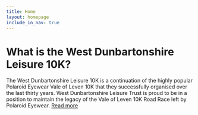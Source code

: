 ```yaml
---
title: Home
layout: homepage
include_in_nav: true
---
```

# What is the West Dunbartonshire Leisure 10K?

The West Dunbartonshire Leisure 10K is a continuation of the highly popular Polaroid Eyewear Vale of Leven 10K that they successfully organised over the last thirty years. West Dunbartonshire Leisure Trust is proud to be in a position to maintain the legacy of the Vale of Leven 10K Road Race left by Polaroid Eyewear. [Read more](/about)